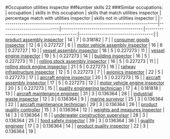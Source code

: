 #Occupation utilities inspector
##Number skills 22
###Similar occupations:
| occupation                                                                  |   skills in this occupation |   skills that match utilities inspector |   percentage match with utilities inspector |   skills not in utilities inspector |
|:----------------------------------------------------------------------------|----------------------------:|----------------------------------------:|--------------------------------------------:|------------------------------------:|
| [product assembly inspector](product_assembly_inspector.md)                 |                          14 |                                       7 |                                    0.318182 |                                   7 |
| [consumer goods inspector](consumer_goods_inspector.md)                     |                          12 |                                       6 |                                    0.272727 |                                   6 |
| [motor vehicle assembly inspector](motor_vehicle_assembly_inspector.md)     |                          16 |                                       6 |                                    0.272727 |                                  10 |
| [vessel assembly inspector](vessel_assembly_inspector.md)                   |                          16 |                                       5 |                                    0.227273 |                                  11 |
| [vessel engine inspector](vessel_engine_inspector.md)                       |                          19 |                                       5 |                                    0.227273 |                                  14 |
| [building inspector](building_inspector.md)                                 |                          16 |                                       5 |                                    0.227273 |                                  11 |
| [rolling stock assembly inspector](rolling_stock_assembly_inspector.md)     |                          16 |                                       5 |                                    0.227273 |                                  11 |
| [rolling stock engine inspector](rolling_stock_engine_inspector.md)         |                          21 |                                       5 |                                    0.227273 |                                  16 |
| [railway infrastructure inspector](railway_infrastructure_inspector.md)     |                          12 |                                       5 |                                    0.227273 |                                   7 |
| [avionics inspector](avionics_inspector.md)                                 |                          22 |                                       5 |                                    0.227273 |                                  17 |
| [aircraft engine inspector](aircraft_engine_inspector.md)                   |                          20 |                                       5 |                                    0.227273 |                                  15 |
| [aircraft assembly inspector](aircraft_assembly_inspector.md)               |                          17 |                                       5 |                                    0.227273 |                                  12 |
| [motor vehicle engine inspector](motor_vehicle_engine_inspector.md)         |                          20 |                                       5 |                                    0.227273 |                                  15 |
| [quality engineering technician](quality_engineering_technician.md)         |                          17 |                                       4 |                                    0.181818 |                                  13 |
| [aircraft maintenance engineer](aircraft_maintenance_engineer.md)           |                          31 |                                       3 |                                    0.136364 |                                  28 |
| [industrial waste inspector](industrial_waste_inspector.md)                 |                          12 |                                       3 |                                    0.136364 |                                   9 |
| [marine surveyor](marine_surveyor.md)                                       |                          25 |                                       3 |                                    0.136364 |                                  22 |
| [aircraft maintenance technician](aircraft_maintenance_technician.md)       |                          29 |                                       3 |                                    0.136364 |                                  26 |
| [product quality controller](product_quality_controller.md)                 |                          15 |                                       3 |                                    0.136364 |                                  12 |
| [weights and measures inspector](weights_and_measures_inspector.md)         |                          14 |                                       3 |                                    0.136364 |                                  11 |
| [underwater construction supervisor](underwater_construction_supervisor.md) |                          28 |                                       3 |                                    0.136364 |                                  25 |
| [food safety inspector](food_safety_inspector.md)                           |                          39 |                                       3 |                                    0.136364 |                                  36 |
| [quality engineer](quality_engineer.md)                                     |                          17 |                                       3 |                                    0.136364 |                                  14 |
| [product quality inspector](product_quality_inspector.md)                   |                          22 |                                       3 |                                    0.136364 |                                  19 |
